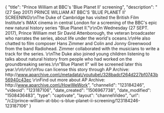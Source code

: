 {
    "title": "Prince William at BBC's 'Blue Planet II' screening",
    "description": "(27 Sep 2017) PRINCE WILLIAM AT BBC'S 'BLUE PLANET II' SCREENING\r\nThe Duke of Cambridge has visited the British Film Institute's IMAX cinema in central London for a screening of the BBC's epic new natural history series \"Blue Planet II.\"\r\nOn Wednesday (27 SEPT. 2017), Prince William met Sir David Attenborough, the veteran broadcaster who narrates the series, about life under the world's oceans.\r\nHe also chatted to film composer Hans Zimmer and Colin and Jonny Greenwood from the band Radiohead.  Zimmer collaborated with the musicians to write a track for the series.  \r\nThe Duke also joined young children listening to talks about natural history from people who had worked on the groundbreaking series.\r\n\"Blue Planet II\" will be screened later this year.\r\n\r\n\r\nYou can license this story through AP Archive: http:\/\/www.aparchive.com\/metadata\/youtube\/328badcf264d227bf0743b56940c43ec \r\nFind out more about AP Archive: http:\/\/www.aparchive.com\/HowWeWork",
    "channelid": "123184246",
    "videoid": "123187106",
    "date_created": "1506967738",
    "date_modified": "1508436483",
    "type": "captivate",
    "layout": "channelVideo",
    "url": "\/c2\/prince-william-at-bbc-s-blue-planet-ii-screening\/123184246-123187106"
}
